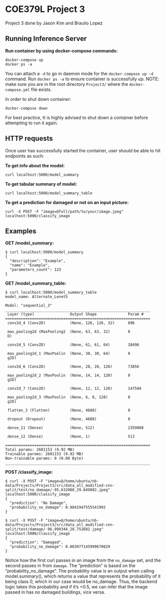 # COE379L Project 3

Project 3 done by Jason Kim and Braulio Lopez


## Running Inference Server
__Run container by using docker-compose commands:__  
```
docker-compose up
docker ps -a
```
You can attach a `-d` to go in daemon mode for the `docker-compose up -d` command. Run `docker ps -a` to ensure container is successfully up.
NOTE: make sure you are in the root directory `Project3/` where the `docker-compose.yml` file exists.

In order to shut down container: 
```
docker-compose down
```
For best practice, tt is highly advised to shut down a container before attempting to run it again. 


## HTTP requests
Once user has successfully started the container, user should be able to hit endpoints as such:

__To get info about the model:__ 
```
curl localhost:5000/model_summary
```

__To get tabular summary of model:__ 
```
curl localhost:5000/model_summary_table
```

__To get a prediction for damaged or not on an input picture:__ 
```
curl -X POST -F "image=@full/path/to/your/image.jpeg" localhost:5000/classify_image
```


## Examples
__GET /model_summary:__
```
$ curl localhost:5000/model_summary
{
  "description": "Example",
  "name": "Example",
  "parameters_count": 123
}
```

__GET /model_summary_table:__
```
$ curl localhost:5000/model_summary_table
model_name: Alternate_Lenet5

Model: "sequential_3"
_________________________________________________________________
 Layer (type)                Output Shape              Param #
=================================================================
 conv2d_4 (Conv2D)           (None, 126, 126, 32)      896

 max_pooling2d (MaxPooling2  (None, 63, 63, 32)        0
 D)

 conv2d_5 (Conv2D)           (None, 61, 61, 64)        18496

 max_pooling2d_1 (MaxPoolin  (None, 30, 30, 64)        0
 g2D)

 conv2d_6 (Conv2D)           (None, 28, 28, 128)       73856

 max_pooling2d_2 (MaxPoolin  (None, 14, 14, 128)       0
 g2D)

 conv2d_7 (Conv2D)           (None, 12, 12, 128)       147584

 max_pooling2d_3 (MaxPoolin  (None, 6, 6, 128)         0
 g2D)

 flatten_3 (Flatten)         (None, 4608)              0

 dropout (Dropout)           (None, 4608)              0

 dense_11 (Dense)            (None, 512)               2359808

 dense_12 (Dense)            (None, 1)                 513

=================================================================
Total params: 2601153 (9.92 MB)
Trainable params: 2601153 (9.92 MB)
Non-trainable params: 0 (0.00 Byte)
_________________________________________________________________
```

__POST /classify_image:__
```
$ curl -X POST -F "image=@/home/ubuntu/nb-data/Projects/Project3/src/data_all_modified-cnn-split/test/no_damage/-95.632088_29.849882.jpeg" localhost:5000/classify_image
{
  "prediction": "No Damage",
  "probability_no_damage": 0.9841947555541992
}

$ curl -X POST -F "image=@/home/ubuntu/nb-data/Projects/Project3/src/data_all_modified-cnn-split/test/damage/-96.999344_28.752682.jpeg" localhost:5000/classify_image
{
  "prediction": "Damaged",
  "probability_no_damage": 0.003977145999670029
}
```
Notice how the first curl passes in an image from the `no_damage` set, and the second passes in from `damage`. The “prediction” is based on the “probability_no_damage”. The probability value is an output when calling model.summary(), which returns a value that represents the probability of it being class 0, which in our case would be no_damage. Thus, the backend logic takes this probability and if it’s <0.5, we can infer that the image passed in has no damaged buildings, vice versa.
